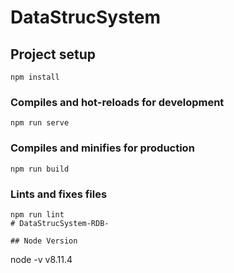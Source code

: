 # DataStrucSystem

## Project setup
```
npm install
```

### Compiles and hot-reloads for development
```
npm run serve
```

### Compiles and minifies for production
```
npm run build
```

### Lints and fixes files
```
npm run lint
# DataStrucSystem-RDB-

## Node Version
```
node -v
v8.11.4
```
